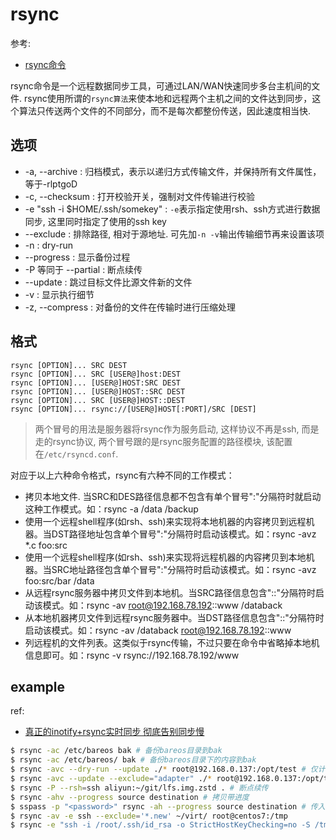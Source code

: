 # rsync
参考:
- [rsync命令](https://man.linuxde.net/rsync)

rsync命令是一个远程数据同步工具，可通过LAN/WAN快速同步多台主机间的文件. rsync使用所谓的`rsync算法`来使本地和远程两个主机之间的文件达到同步，这个算法只传送两个文件的不同部分，而不是每次都整份传送，因此速度相当快.

## 选项
- -a, --archive : 归档模式，表示以递归方式传输文件，并保持所有文件属性，等于-rlptgoD
- -c, --checksum : 打开校验开关，强制对文件传输进行校验
- -e "ssh -i $HOME/.ssh/somekey" : `-e`表示指定使用rsh、ssh方式进行数据同步, 这里同时指定了使用的ssh key
- --exclude : 排除路径, 相对于源地址. 可先加`-n -v`输出传输细节再来设置该项
- -n : dry-run
- --progress : 显示备份过程
- -P 等同于 --partial : 断点续传
- --update : 跳过目标文件比源文件新的文件
- -v : 显示执行细节
- -z, --compress : 对备份的文件在传输时进行压缩处理

## 格式
```
rsync [OPTION]... SRC DEST
rsync [OPTION]... SRC [USER@]host:DEST
rsync [OPTION]... [USER@]HOST:SRC DEST
rsync [OPTION]... [USER@]HOST::SRC DEST
rsync [OPTION]... SRC [USER@]HOST::DEST
rsync [OPTION]... rsync://[USER@]HOST[:PORT]/SRC [DEST]
```

> 两个冒号的用法是服务器将rsync作为服务启动, 这样协议不再是ssh, 而是走的rsync协议, 两个冒号跟的是rsync服务配置的路径模块, 该配置在`/etc/rsyncd.conf`.

对应于以上六种命令格式，rsync有六种不同的工作模式：
- 拷贝本地文件. 当SRC和DES路径信息都不包含有单个冒号":"分隔符时就启动这种工作模式。如：rsync -a /data /backup
- 使用一个远程shell程序(如rsh、ssh)来实现将本地机器的内容拷贝到远程机器。当DST路径地址包含单个冒号":"分隔符时启动该模式。如：rsync -avz *.c foo:src
- 使用一个远程shell程序(如rsh、ssh)来实现将远程机器的内容拷贝到本地机器。当SRC地址路径包含单个冒号":"分隔符时启动该模式。如：rsync -avz foo:src/bar /data
- 从远程rsync服务器中拷贝文件到本地机。当SRC路径信息包含"::"分隔符时启动该模式。如：rsync -av root@192.168.78.192::www /databack
- 从本地机器拷贝文件到远程rsync服务器中。当DST路径信息包含"::"分隔符时启动该模式。如：rsync -av /databack root@192.168.78.192::www
- 列远程机的文件列表。这类似于rsync传输，不过只要在命令中省略掉本地机信息即可。如：rsync -v rsync://192.168.78.192/www

## example
ref:
- [真正的inotify+rsync实时同步 彻底告别同步慢](https://cloud.tencent.com/developer/article/1373541)

```bash
$ rsync -ac /etc/bareos bak # 备份bareos目录到bak
$ rsync -ac /etc/bareos/ bak # 备份bareos目录下的内容到bak
$ rsync -avc --dry-run --update ./* root@192.168.0.137:/opt/test # 仅计算同步
$ rsync -avc --update --exclude="adapter" ./* root@192.168.0.137:/opt/test # 会排除./adapter
$ rsync -P --rsh=ssh aliyun:~/git/lfs.img.zstd . # 断点续传
$ rsync -ahv --progress source destination # 拷贝带进度
$ sspass -p "<password>" rsync -ah --progress source destination # 传入ssh password
$ rsync -av -e ssh --exclude='*.new' ~/virt/ root@centos7:/tmp
$ rsync -e "ssh -i /root/.ssh/id_rsa -o StrictHostKeyChecking=no -S /tmp/fuck" --archive --compress --timeout=10 go.md root@192.168.16.76:~
```